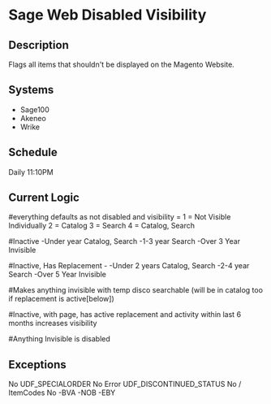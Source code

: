 # Sage Web Disabled Visibility

## Description

Flags all items that shouldn't be displayed on the Magento Website.

## Systems
- Sage100
- Akeneo
- Wrike

## Schedule
Daily 11:10PM

## Current Logic

#everything defaults as not disabled and visibility = 
1 = Not Visible Individually
2 = Catalog
3 = Search
4 = Catalog, Search

#Inactive
-Under year Catalog, Search
-1-3 year Search
-Over 3 Year Invisible        

#Inactive, Has Replacement - 
-Under 2 years Catalog, Search
-2-4 year Search
-Over 5 Year Invisible    

#Makes anything invisible with temp disco searchable (will be in catalog too if replacement is active[below])    

#Inactive, with page, has active replacement and activity within last 6 months increases visibility    

#Anything Invisible is disabled    

## Exceptions

No UDF_SPECIALORDER
No Error UDF_DISCONTINUED_STATUS
No / ItemCodes
No -BVA -NOB -EBY